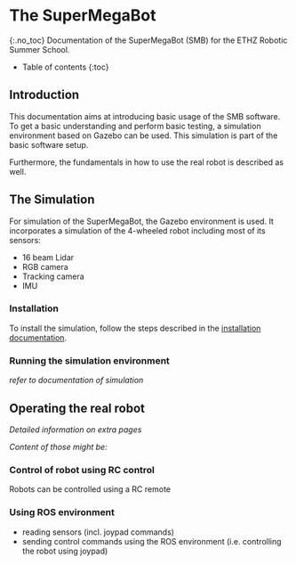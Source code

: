 # The SuperMegaBot
{:.no_toc}
Documentation of the SuperMegaBot (SMB) for the ETHZ Robotic Summer School.

* Table of contents
{:toc}

## Introduction
This documentation aims at introducing basic usage of the SMB software. 
To get a basic understanding and perform basic testing, a simulation environment based on Gazebo can be used.
This simulation is part of the basic software setup.

Furthermore, the fundamentals in how to use the real robot is described as well.

## The Simulation
For simulation of the SuperMegaBot, the Gazebo environment is used. 
It incorporates a simulation of the 4-wheeled robot including most of its sensors:
- 16 beam Lidar
- RGB camera
- Tracking camera
- IMU

### Installation
To install the simulation, follow the steps described in the [installation documentation](installation.md).

### Running the simulation environment
_refer to documentation of simulation_

## Operating the real robot
_Detailed information on extra pages_

_Content of those might be:_

### Control of robot using RC control
Robots can be controlled using a RC remote

### Using ROS environment 
- reading sensors (incl. joypad commands)
- sending control commands using the ROS environment (i.e. controlling the robot using joypad)
